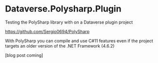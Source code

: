 # Dataverse.Polysharp.Plugin
Testing the PolySharp library with on a Dataverse plugin project

https://github.com/Sergio0694/PolySharp

With PolySharp you can compile and use C#11 features even if the project targets an older version of the .NET Framework (4.6.2)

[blog post coming]
